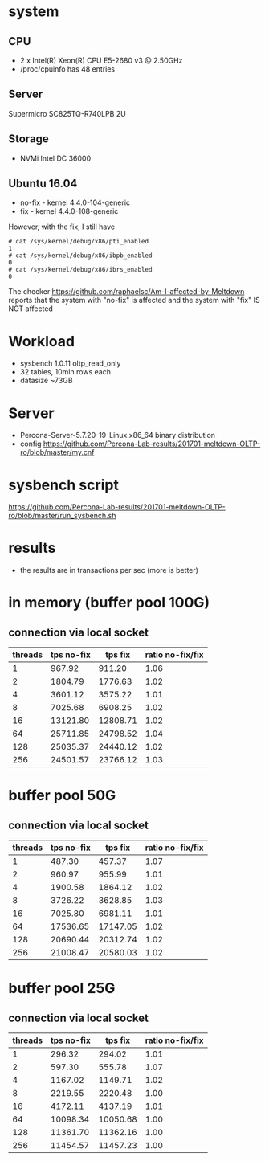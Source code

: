# system

## CPU
* 2 x Intel(R) Xeon(R) CPU E5-2680 v3 @ 2.50GHz
* /proc/cpuinfo has 48 entries

## Server
Supermicro SC825TQ-R740LPB 2U

## Storage
* NVMi Intel DC 36000 

## Ubuntu 16.04
* no-fix - kernel  4.4.0-104-generic
* fix - kernel 4.4.0-108-generic

However, with the fix, I still have
```
# cat /sys/kernel/debug/x86/pti_enabled
1
# cat /sys/kernel/debug/x86/ibpb_enabled
0
# cat /sys/kernel/debug/x86/ibrs_enabled
0
```
The checker https://github.com/raphaelsc/Am-I-affected-by-Meltdown
reports that the system with "no-fix" is affected and the system with "fix" IS NOT affected

# Workload
* sysbench 1.0.11 oltp_read_only
* 32 tables, 10mln rows each
* datasize ~73GB

# Server
* Percona-Server-5.7.20-19-Linux.x86_64 binary distribution
* config https://github.com/Percona-Lab-results/201701-meltdown-OLTP-ro/blob/master/my.cnf

# sysbench script
https://github.com/Percona-Lab-results/201701-meltdown-OLTP-ro/blob/master/run_sysbench.sh


# results
* the results are in transactions per sec (more is better)

# in memory (buffer pool 100G)
## connection via local socket

threads | tps no-fix | tps fix | ratio no-fix/fix 
--------|------------|---------|-----------------
1|967.92|911.20|1.06
2|1804.79|1776.63|1.02
4|3601.12|3575.22|1.01
8|7025.68|6908.25|1.02
16|13121.80|12808.71|1.02
64|25711.85|24798.52|1.04
128|25035.37|24440.12|1.02
256|24501.57|23766.12|1.03

# buffer pool 50G
## connection via local socket

threads | tps no-fix | tps fix | ratio no-fix/fix 
--------|------------|---------|-----------------
1|487.30|457.37|1.07
2|960.97|955.99|1.01
4|1900.58|1864.12|1.02
8|3726.22|3628.85|1.03
16|7025.80|6981.11|1.01
64|17536.65|17147.05|1.02
128|20690.44|20312.74|1.02
256|21008.47|20580.03|1.02

# buffer pool 25G
## connection via local socket

threads | tps no-fix | tps fix | ratio no-fix/fix 
--------|------------|---------|-----------------
1|296.32|294.02|1.01
2|597.30|555.78|1.07
4|1167.02|1149.71|1.02
8|2219.55|2220.48|1.00
16|4172.11|4137.19|1.01
64|10098.34|10050.68|1.00
128|11361.70|11362.16|1.00
256|11454.57|11457.23|1.00
